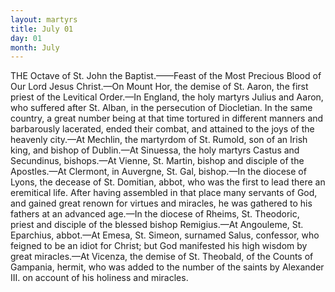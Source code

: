 ```yaml
---
layout: martyrs
title: July 01
day: 01
month: July
---
```

THE Octave of St. John the Baptist.&mdash;—Feast
of the Most Precious Blood of Our Lord
Jesus Christ.&mdash;On Mount Hor, the demise of St. Aaron, the first priest of the
Levitical Order.&mdash;In England, the holy martyrs
Julius and Aaron, who suffered after St. Alban, in the persecution of Diocletian. In the
same country, a great number being at that time
tortured in different manners and barbarously lacerated, ended their combat, and attained to the joys
of the heavenly city.&mdash;At Mechlin, the martyrdom
of St. Rumold, son of an Irish king, and bishop of
Dublin.&mdash;At Sinuessa, the holy martyrs Castus and
Secundinus, bishops.&mdash;At Vienne, St. Martin, bishop
and disciple of the Apostles.&mdash;At Clermont, in Auvergne, St. Gal, bishop.&mdash;In the diocese of Lyons,
the decease of St. Domitian, abbot, who was the first
to lead there an eremitical life. After having assembled in that place many servants of God, and gained
great renown for virtues and miracles, he was gathered to his fathers at an advanced age.&mdash;In the diocese of Rheims, St. Theodoric, priest and disciple of
the blessed bishop Remigius.&mdash;At Angouleme, St.
Eparchius, abbot.&mdash;At Emesa, St. Simeon, surnamed
Salus, confessor, who feigned to be an idiot for
Christ; but God manifested his high wisdom by
great miracles.&mdash;At Vicenza, the demise of St. Theobald, of the Counts of Gampania, hermit, who was
added to the number of the saints by Alexander III.
on account of his holiness and miracles.

